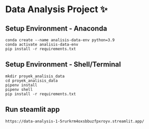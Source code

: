 # Data Analysis Project ✨

## Setup Environment - Anaconda
```
conda create --name analisis-data-env python=3.9
conda activate analisis-data-env
pip install -r requirements.txt
```

## Setup Environment - Shell/Terminal
```
mkdir proyek_analisis_data
cd proyek_analisis_data
pipenv install
pipenv shell
pip install -r requirements.txt
```

## Run steamlit app
```
https://data-analysis-1-5rurkrm4oxsbbuzfpxroyv.streamlit.app/
```
